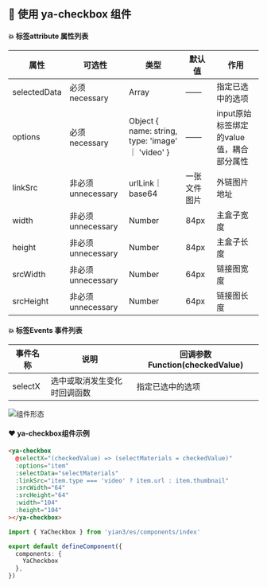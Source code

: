 ## 🐙 使用 ya-checkbox 组件
#### 💥 标签attribute 属性列表
| 属性     |  可选性  |   类型  |  默认值  |   作用   |
|---------|---------|---------|---------|---------|
|selectedData|必须necessary|Array|——|指定已选中的选项|
|options|必须necessary|Object { name: string, type: 'image' ｜ 'video' }|——|input原始标签绑定的value值，耦合部分属性|
|linkSrc|非必须unnecessary|urlLink｜base64|一张文件图片|外链图片地址|
|width|非必须unnecessary|Number|84px|主盒子宽度|
|height|非必须unnecessary|Number|84px|主盒子长度|
|srcWidth|非必须unnecessary|Number|64px|链接图宽度|
|srcHeight|非必须unnecessary|Number|64px|链接图长度|

#### 💥 标签Events 事件列表

|事件名称  |说明  |回调参数 Function(checkedValue)  |
|---------|---------|---------|
|selectX  | 选中或取消发生变化时回调函数 | 指定已选中的选项 |

![组件形态](https://kodo.mboke.top/ya-checkbox.gif)

#### ❤️ ya-checkbox组件示例
```html
<ya-checkbox
  @selectX="(checkedValue) => (selectMaterials = checkedValue)"
  :options="item"
  :selectData="selectMaterials"
  :linkSrc="item.type === 'video' ? item.url : item.thumbnail"
  :srcWidth="64"
  :srcHeight="64"
  :width="104"
  :height="104"
></ya-checkbox>
```
```typescript
import { YaCheckbox } from 'yian3/es/components/index'

export default defineComponent({
  components: {
    YaCheckbox
  },
})
```